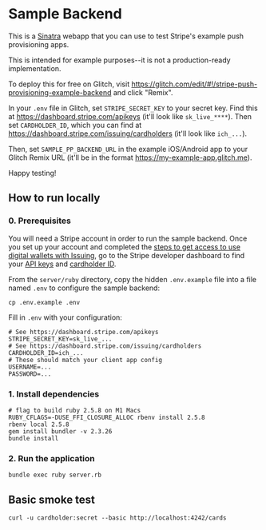 Sample Backend
====

This is a [Sinatra](http://www.sinatrarb.com/) webapp that you can use to test Stripe's example push provisioning apps.

This is intended for example purposes--it is not a production-ready implementation.

To deploy this for free on Glitch, visit https://glitch.com/edit/#!/stripe-push-provisioning-example-backend and click "Remix".

In your `.env` file in Glitch, set `STRIPE_SECRET_KEY` to your secret key. Find this at https://dashboard.stripe.com/apikeys (it'll look like `sk_live_****`). Then set `CARDHOLDER_ID`, which you can find at https://dashboard.stripe.com/issuing/cardholders (it'll look like `ich_...`).

Then, set `SAMPLE_PP_BACKEND_URL` in the example iOS/Android app to your Glitch Remix URL (it'll be in the format https://my-example-app.glitch.me).

Happy testing!

How to run locally
----

### 0. Prerequisites

You will need a Stripe account in order to run the sample backend. Once you set up your account
and completed the [steps to get access to use digital wallets with Issuing](https://stripe.com/docs/issuing/cards/digital-wallets#request-access),
go to the Stripe developer dashboard to find your [API keys](https://dashboard.stripe.com/apikeys) and [cardholder ID](https://dashboard.stripe.com/issuing/cardholders).

From the `server/ruby` directory, copy the hidden `.env.example` file into a file named `.env` to configure the sample backend:

```
cp .env.example .env
```
Fill in `.env` with your configuration:

```
# See https://dashboard.stripe.com/apikeys
STRIPE_SECRET_KEY=sk_live_...
# See https://dashboard.stripe.com/issuing/cardholders
CARDHOLDER_ID=ich_...
# These should match your client app config
USERNAME=...
PASSWORD=...
```

### 1. Install dependencies
```
# flag to build ruby 2.5.8 on M1 Macs
RUBY_CFLAGS=-DUSE_FFI_CLOSURE_ALLOC rbenv install 2.5.8
rbenv local 2.5.8
gem install bundler -v 2.3.26
bundle install
```

### 2. Run the application
```
bundle exec ruby server.rb
```

Basic smoke test
---
```
curl -u cardholder:secret --basic http://localhost:4242/cards
```
